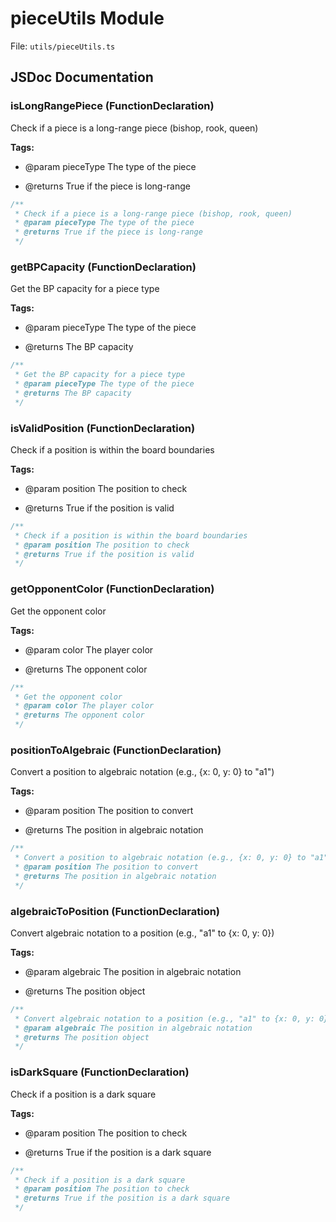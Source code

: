 # pieceUtils Module

File: `utils/pieceUtils.ts`

## JSDoc Documentation

### isLongRangePiece (FunctionDeclaration)

Check if a piece is a long-range piece (bishop, rook, queen)

**Tags:**

- @param pieceType The type of the piece
 * @returns True if the piece is long-range

```typescript
/**
 * Check if a piece is a long-range piece (bishop, rook, queen)
 * @param pieceType The type of the piece
 * @returns True if the piece is long-range
 */
```

### getBPCapacity (FunctionDeclaration)

Get the BP capacity for a piece type

**Tags:**

- @param pieceType The type of the piece
 * @returns The BP capacity

```typescript
/**
 * Get the BP capacity for a piece type
 * @param pieceType The type of the piece
 * @returns The BP capacity
 */
```

### isValidPosition (FunctionDeclaration)

Check if a position is within the board boundaries

**Tags:**

- @param position The position to check
 * @returns True if the position is valid

```typescript
/**
 * Check if a position is within the board boundaries
 * @param position The position to check
 * @returns True if the position is valid
 */
```

### getOpponentColor (FunctionDeclaration)

Get the opponent color

**Tags:**

- @param color The player color
 * @returns The opponent color

```typescript
/**
 * Get the opponent color
 * @param color The player color
 * @returns The opponent color
 */
```

### positionToAlgebraic (FunctionDeclaration)

Convert a position to algebraic notation (e.g., {x: 0, y: 0} to "a1")

**Tags:**

- @param position The position to convert
 * @returns The position in algebraic notation

```typescript
/**
 * Convert a position to algebraic notation (e.g., {x: 0, y: 0} to "a1")
 * @param position The position to convert
 * @returns The position in algebraic notation
 */
```

### algebraicToPosition (FunctionDeclaration)

Convert algebraic notation to a position (e.g., "a1" to {x: 0, y: 0})

**Tags:**

- @param algebraic The position in algebraic notation
 * @returns The position object

```typescript
/**
 * Convert algebraic notation to a position (e.g., "a1" to {x: 0, y: 0})
 * @param algebraic The position in algebraic notation
 * @returns The position object
 */
```

### isDarkSquare (FunctionDeclaration)

Check if a position is a dark square

**Tags:**

- @param position The position to check
 * @returns True if the position is a dark square

```typescript
/**
 * Check if a position is a dark square
 * @param position The position to check
 * @returns True if the position is a dark square
 */
```

